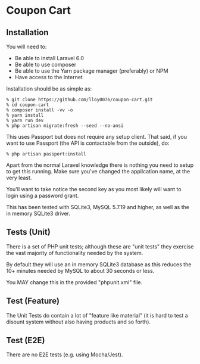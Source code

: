 # Coupon Cart

## Installation

You will need to:

* Be able to install Laravel 6.0
* Be able to use composer
* Be able to use the Yarn package manager (preferably) or NPM
* Have access to the Internet

Installation should be as simple as:

```shell script
% git clone https://github.com/lloy0076/coupon-cart.git
% cd coupon-cart
% composer install -vv -o
% yarn install
% yarn run dev
% php artisan migrate:fresh --seed --no-ansi
```

This uses Passport but does not require any setup client. That said, if you want to use Passport (the API is contactable from the outside), do:

```shell script
% php artisan passport:install
```

Apart from the normal Laravel knowledge there is nothing you need to setup to get this running. Make sure you've changed the application name, at the very least.

You'll want to take notice the second key as you most likely will want to login using a password grant.

This has been tested with SQLite3, MySQL 5.7.19 and higher, as well as the in memory SQLite3 driver.

## Tests (Unit)

There is a set of PHP unit tests; although these are "unit tests" they exercise the vast majority of functionality needed by the system.

By default they will use an in memory SQLite3 database as this reduces the 10+ minutes needed by MySQL to about 30 seconds or less.

You MAY change this in the provided "phpunit.xml" file.

## Test (Feature)

The Unit Tests do contain a lot of "feature like material" (it is hard to test a disount system without also having products and so forth).

## Test (E2E)

There are no E2E tests (e.g. using Mocha/Jest).
